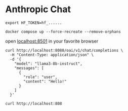 # Anthropic Chat

```shell
export HF_TOKEN=hf_......

docker compose up --force-recreate --remove-orphans
```

open [localhost:8501](http://localhost:8501) in your favorite browser


```shell
curl http://localhost:8080/oai/v1/chat/completions \
  -H "Content-Type: application/json" \
  -d '{
    "model": "llama3-8b-instruct",
    "messages": [
      {
        "role": "user",
        "content": "Hello!"
      }
    ]
  }'
```

```shell
curl http://localhost:808